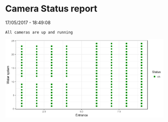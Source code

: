 Camera Status report
================
17/05/2017 - 18:49:08

    All cameras are up and running

![](camreport_files/figure-markdown_github/unnamed-chunk-2-1.png)

